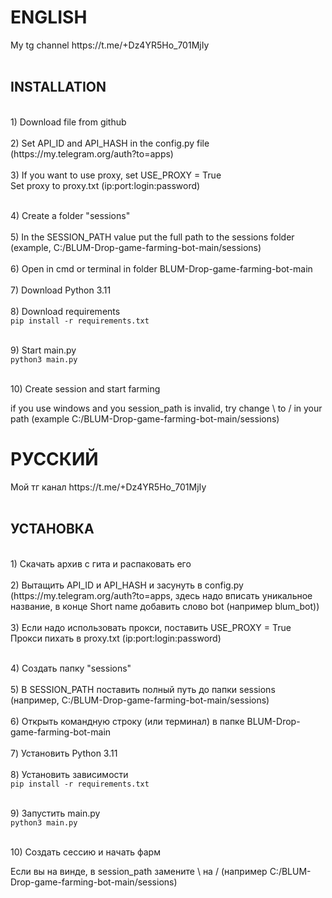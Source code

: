 <h1>ENGLISH</h1>
My tg channel https://t.me/+Dz4YR5Ho_701MjIy<br></br>
<h2>INSTALLATION</h2>
<br>1) Download file from github</br>
<br>2) Set API_ID and API_HASH in the config.py file (https://my.telegram.org/auth?to=apps)</br>
<br>3) If you want to use proxy, set USE_PROXY = True</br>
Set proxy to proxy.txt (ip:port:login:password)

<br>4) Create a folder "sessions"</br>
<br>5) In the SESSION_PATH value put the full path to the sessions folder (example, C:/BLUM-Drop-game-farming-bot-main/sessions)</br>
<br>6) Open in cmd or terminal in folder BLUM-Drop-game-farming-bot-main</br>
<br>7) Download Python 3.11</br>
<br>8) Download requirements</br>
```pip install -r requirements.txt```

<br>9) Start main.py</br>
```python3 main.py```

<br>10) Create session and start farming</br>

if you use windows and you session_path is invalid, try change \ to / in your path (example C:/BLUM-Drop-game-farming-bot-main/sessions)

<h1>РУССКИЙ</h1>
Мой тг канал https://t.me/+Dz4YR5Ho_701MjIy<br></br>
<h2>УСТАНОВКА</h2>
<br>1) Скачать архив с гита и распаковать его</br>
<br>2) Вытащить API_ID и API_HASH и засунуть в config.py (https://my.telegram.org/auth?to=apps, здесь надо вписать уникальное название, в конце Short name добавить слово bot (например blum_bot))</br>
<br>3) Если надо использовать прокси, поставить USE_PROXY = True</br>
Прокси пихать в proxy.txt (ip:port:login:password)

<br>4) Создать папку "sessions"</br>
<br>5) В SESSION_PATH поставить полный путь до папки sessions (например, C:/BLUM-Drop-game-farming-bot-main/sessions)</br>
<br>6) Открыть командную строку (или терминал) в папке BLUM-Drop-game-farming-bot-main</br>
<br>7) Установить Python 3.11</br>
<br>8) Установить зависимости</br>
```pip install -r requirements.txt```

<br>9) Запустить main.py</br>
```python3 main.py```

<br>10) Создать сессию и начать фарм</br>

Если вы на винде, в session_path замените \ на / (например C:/BLUM-Drop-game-farming-bot-main/sessions)
